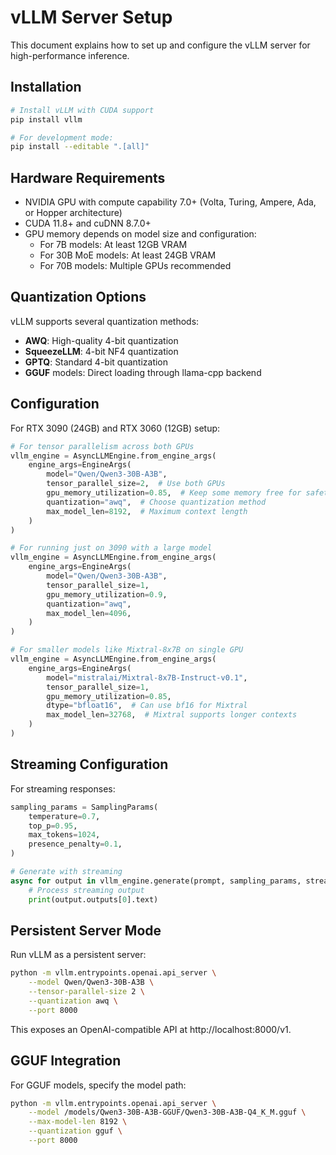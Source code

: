 # vLLM Server Setup

This document explains how to set up and configure the vLLM server for high-performance inference.

## Installation

```bash
# Install vLLM with CUDA support
pip install vllm

# For development mode:
pip install --editable ".[all]"
```

## Hardware Requirements

- NVIDIA GPU with compute capability 7.0+ (Volta, Turing, Ampere, Ada, or Hopper architecture)
- CUDA 11.8+ and cuDNN 8.7.0+ 
- GPU memory depends on model size and configuration:
  - For 7B models: At least 12GB VRAM
  - For 30B MoE models: At least 24GB VRAM
  - For 70B models: Multiple GPUs recommended

## Quantization Options

vLLM supports several quantization methods:

- **AWQ**: High-quality 4-bit quantization
- **SqueezeLLM**: 4-bit NF4 quantization 
- **GPTQ**: Standard 4-bit quantization
- **GGUF** models: Direct loading through llama-cpp backend

## Configuration

For RTX 3090 (24GB) and RTX 3060 (12GB) setup:

```python
# For tensor parallelism across both GPUs
vllm_engine = AsyncLLMEngine.from_engine_args(
    engine_args=EngineArgs(
        model="Qwen/Qwen3-30B-A3B",
        tensor_parallel_size=2,  # Use both GPUs 
        gpu_memory_utilization=0.85,  # Keep some memory free for safety
        quantization="awq",  # Choose quantization method
        max_model_len=8192,  # Maximum context length
    )
)

# For running just on 3090 with a large model
vllm_engine = AsyncLLMEngine.from_engine_args(
    engine_args=EngineArgs(
        model="Qwen/Qwen3-30B-A3B",
        tensor_parallel_size=1, 
        gpu_memory_utilization=0.9,
        quantization="awq",
        max_model_len=4096,
    )
)

# For smaller models like Mixtral-8x7B on single GPU
vllm_engine = AsyncLLMEngine.from_engine_args(
    engine_args=EngineArgs(
        model="mistralai/Mixtral-8x7B-Instruct-v0.1",
        tensor_parallel_size=1,
        gpu_memory_utilization=0.85,
        dtype="bfloat16",  # Can use bf16 for Mixtral
        max_model_len=32768,  # Mixtral supports longer contexts
    )
)
```

## Streaming Configuration

For streaming responses:

```python
sampling_params = SamplingParams(
    temperature=0.7,
    top_p=0.95,
    max_tokens=1024,
    presence_penalty=0.1,
)

# Generate with streaming
async for output in vllm_engine.generate(prompt, sampling_params, stream=True):
    # Process streaming output
    print(output.outputs[0].text)
```

## Persistent Server Mode

Run vLLM as a persistent server:

```bash
python -m vllm.entrypoints.openai.api_server \
    --model Qwen/Qwen3-30B-A3B \
    --tensor-parallel-size 2 \
    --quantization awq \
    --port 8000
```

This exposes an OpenAI-compatible API at http://localhost:8000/v1.

## GGUF Integration

For GGUF models, specify the model path:

```bash
python -m vllm.entrypoints.openai.api_server \
    --model /models/Qwen3-30B-A3B-GGUF/Qwen3-30B-A3B-Q4_K_M.gguf \
    --max-model-len 8192 \
    --quantization gguf \
    --port 8000
```
